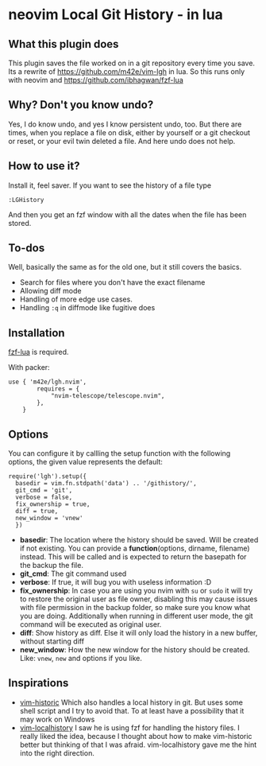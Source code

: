 # neovim Local Git History - in lua

## What this plugin does

This plugin saves the file worked on in a git repository every time you save.
Its a rewrite of https://github.com/m42e/vim-lgh in lua. So this runs only with neovim and https://github.com/ibhagwan/fzf-lua

## Why? Don't you know undo?

Yes, I do know undo, and yes I know persistent undo, too. But there are times, when you replace a file on disk, either by yourself or a git checkout or reset,
or your evil twin deleted a file. And here undo does not help.

## How to use it?

Install it, feel saver. If you want to see the history of a file type

```
:LGHistory
```

And then you get an fzf window with all the dates when the file has been stored.

## To-dos

Well, basically the same as for the old one, but it still covers the basics.

- Search for files where you don't have the exact filename
- Allowing diff mode
- Handling of more edge use cases.
- Handling `:q` in diffmode like fugitive does

## Installation

[fzf-lua](https://github.com/ibhagwan/fzf-lua) is required.

With packer:

```
use { 'm42e/lgh.nvim',
        requires = {
            "nvim-telescope/telescope.nvim",
        },
    }
```

## Options

You can configure it by callling the setup function with the following options, the given value represents the default:

```
require('lgh').setup({
  basedir = vim.fn.stdpath('data') .. '/githistory/',
  git_cmd = 'git',
  verbose = false,
  fix_ownership = true,
  diff = true,
  new_window = 'vnew'
  })

```

- **basedir**: The location where the history should be saved. Will be created if not existing. You can provide a **function**(options, dirname, filename) instead. This will be called and is expected to return the basepath for the backup the file.
- **git_cmd**: The git command used
- **verbose**: If true, it will bug you with useless information :D
- **fix_ownership**: In case you are using you nvim with `su` or `sudo` it will try to restore the original user as file owner, disabling this may cause issues with file permission in the backup folder, so make sure you know what you are doing. Additionally when running in different user mode, the git command will be executed as original user.
- **diff**: Show history as diff. Else it will only load the history in a new buffer, without starting diff
- **new_window**: How the new window for the history should be created. Like: `vnew`, `new` and options if you like.

## Inspirations

- [vim-historic](https://github.com/serby/vim-historic) Which also handles a local history in git. But uses some shell script and I try to avoid that. To at least have a possibility that it may work on Windows
- [vim-localhistory](https://github.com/mg979/vim-localhistory) I saw he is using fzf for handling the history files. I really liked the idea, because I thought about how to make vim-historic better but thinking of that I was afraid. vim-localhistory gave me the hint into the right direction.


